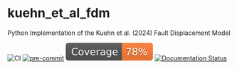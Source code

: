# kuehn_et_al_fdm
Python Implementation of the Kuehn et al. (2024) Fault Displacement Model

![CI](https://github.com/asarmy/kuehn_et_al_fdm/actions/workflows/CI.yml/badge.svg)
[![pre-commit](https://img.shields.io/badge/pre--commit-enabled-brightgreen?logo=pre-commit&logoColor=white)](https://github.com/pre-commit/pre-commit)
![Coverage](https://github.com/asarmy/kuehn_et_al_fdm/raw/coverage-data-branch/badge.svg)
[![Documentation Status](https://readthedocs.org/projects/kuehn_et_al_fdm/badge/?version=latest)](https://kuehn_et_al_fdm.readthedocs.io/en/latest/?badge=latest)

